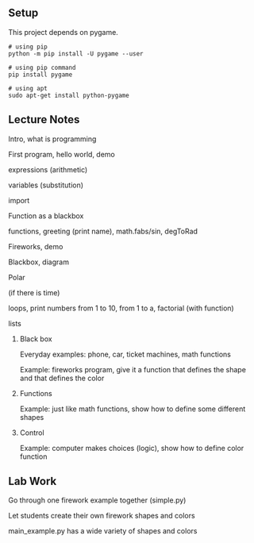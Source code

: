 ## Setup

This project depends on pygame.

    # using pip
    python -m pip install -U pygame --user

    # using pip command
    pip install pygame

    # using apt
    sudo apt-get install python-pygame


## Lecture Notes

Intro, what is programming

First program, hello world, demo

expressions (arithmetic)

variables (substitution)

import

Function as a blackbox

functions, greeting (print name), math.fabs/sin, degToRad



Fireworks, demo

Blackbox, diagram

Polar




(if there is time)

loops, print numbers from 1 to 10, from 1 to a, factorial (with function)

lists





1. Black box

    Everyday examples: phone, car, ticket machines, math functions

    Example: fireworks program, give it a function that defines the shape
    and that defines the color

2. Functions

    Example: just like math functions, show how to define some different
    shapes

3. Control

    Example: computer makes choices (logic), show how to define color
    function

## Lab Work

Go through one firework example together (simple.py)

Let students create their own firework shapes and colors

main_example.py has a wide variety of shapes and colors
